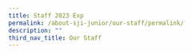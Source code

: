 ```yaml
---
title: Staff 2023 Exp
permalink: /about-sji-junior/our-staff/permalink/
description: ""
third_nav_title: Our Staff
---
```

